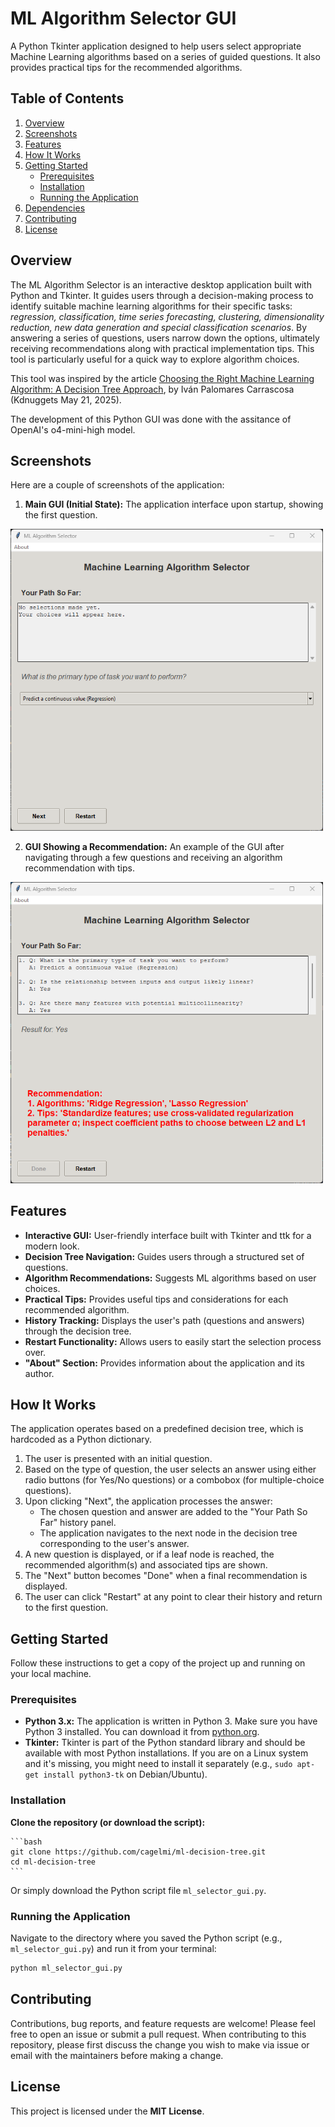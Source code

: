 # ML Algorithm Selector GUI

A Python Tkinter application designed to help users select appropriate Machine Learning algorithms based on a series of guided questions. It also provides practical tips for the recommended algorithms.

## Table of Contents

1.  [Overview](#overview)
2.  [Screenshots](#screenshots)
3.  [Features](#features)
4.  [How It Works](#how-it-works)
5.  [Getting Started](#getting-started)
    *   [Prerequisites](#prerequisites)
    *   [Installation](#installation)
    *   [Running the Application](#running-the-application)
6.  [Dependencies](#dependencies)
7. [Contributing](#contributing)
8. [License](#license)

## Overview

The ML Algorithm Selector is an interactive desktop application built with Python and Tkinter. It guides users through a decision-making process to identify suitable machine learning algorithms for their specific tasks: *regression, classification, time series forecasting, clustering, dimensionality reduction, new data generation and special classification scenarios*. By answering a series of questions, users narrow down the options, ultimately receiving recommendations along with practical implementation tips. This tool is particularly useful for a quick way to explore algorithm choices.

This tool was inspired by the article [Choosing the Right Machine Learning Algorithm: A Decision Tree Approach](https://www.kdnuggets.com/choosing-the-right-machine-learning-algorithm-a-decision-tree-approach), by Iván Palomares Carrascosa (Kdnuggets May 21, 2025).

The development of this Python GUI was done with the assitance of OpenAI's o4-mini-high model.

## Screenshots

Here are a couple of screenshots of the application:

1.  **Main GUI (Initial State):** The application interface upon startup, showing the first question.

<img src="./images/GUI0.png" alt="GUI Initial State" width="500" />

2.  **GUI Showing a Recommendation:** An example of the GUI after navigating through a few questions and receiving an algorithm recommendation with tips.

<img src="./images/GUI.png" alt="GUI with Recommendation" width="500" />

## Features

*   **Interactive GUI:** User-friendly interface built with Tkinter and ttk for a modern look.
*   **Decision Tree Navigation:** Guides users through a structured set of questions.
*   **Algorithm Recommendations:** Suggests ML algorithms based on user choices.
*   **Practical Tips:** Provides useful tips and considerations for each recommended algorithm.
*   **History Tracking:** Displays the user's path (questions and answers) through the decision tree.
*   **Restart Functionality:** Allows users to easily start the selection process over.
*   **"About" Section:** Provides information about the application and its author.

## How It Works

The application operates based on a predefined decision tree, which is hardcoded as a Python dictionary.
1.  The user is presented with an initial question.
2.  Based on the type of question, the user selects an answer using either radio buttons (for Yes/No questions) or a combobox (for multiple-choice questions).
3.  Upon clicking "Next", the application processes the answer:
    *   The chosen question and answer are added to the "Your Path So Far" history panel.
    *   The application navigates to the next node in the decision tree corresponding to the user's answer.
4.  A new question is displayed, or if a leaf node is reached, the recommended algorithm(s) and associated tips are shown.
5.  The "Next" button becomes "Done" when a final recommendation is displayed.
6.  The user can click "Restart" at any point to clear their history and return to the first question.

## Getting Started

Follow these instructions to get a copy of the project up and running on your local machine.

### Prerequisites

*   **Python 3.x:** The application is written in Python 3. Make sure you have Python 3 installed. You can download it from [python.org](https://www.python.org/downloads/).
*   **Tkinter:** Tkinter is part of the Python standard library and should be available with most Python installations. If you are on a Linux system and it's missing, you might need to install it separately (e.g., `sudo apt-get install python3-tk` on Debian/Ubuntu).

### Installation

**Clone the repository (or download the script):**

    ```bash
    git clone https://github.com/cagelmi/ml-decision-tree.git
    cd ml-decision-tree
    ```

Or simply download the Python script file `ml_selector_gui.py`.

### Running the Application

Navigate to the directory where you saved the Python script (e.g., `ml_selector_gui.py`) and run it from your terminal:

```bash
python ml_selector_gui.py
```

## Contributing

Contributions, bug reports, and feature requests are welcome! Please feel free to open an issue or submit a pull request.
When contributing to this repository, please first discuss the change you wish to make via issue or email with the maintainers before making a change.

## License

This project is licensed under the **MIT License**.
